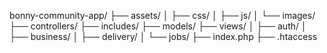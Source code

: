 bonny-community-app/
├── assets/
│   ├── css/
│   ├── js/
│   └── images/
├── controllers/
├── includes/
├── models/
├── views/
│   ├── auth/
│   ├── business/
│   ├── delivery/
│   └── jobs/
├── index.php
├── .htaccess
